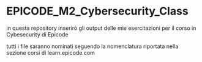 # EPICODE_M2_Cybersecurity_Class
in questa repository inserirò gli output delle mie esercitazioni per il corso in Cybesecurity di Epicode

tutti i file saranno nominati seguendo la nomenclatura riportata nella sezione corsi di learn.epicode.com
